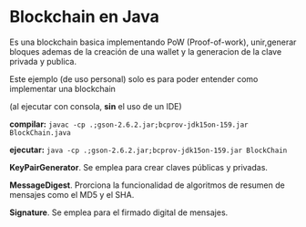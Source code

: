 # Blockchain en Java
Es una blockchain basica implementando PoW (Proof-of-work), unir,generar bloques ademas de la creación de una wallet y la generacion de la clave privada y publica.

Este ejemplo (de uso personal) solo es para poder entender como implementar una blockchain
  

(al ejecutar con consola, **sin** el uso de un IDE)  

**compilar:** `javac -cp .;gson-2.6.2.jar;bcprov-jdk15on-159.jar BlockChain.java`  

**ejecutar:** `java -cp .;gson-2.6.2.jar;bcprov-jdk15on-159.jar BlockChain`  


**KeyPairGenerator**. Se emplea para crear claves públicas y privadas.  

**MessageDigest**. Prorciona la funcionalidad de algoritmos de resumen de mensajes como el MD5 y el SHA.  

**Signature**. Se emplea para el firmado digital de mensajes.  
